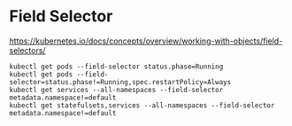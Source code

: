 # Field Selector

https://kubernetes.io/docs/concepts/overview/working-with-objects/field-selectors/

```
kubectl get pods --field-selector status.phase=Running
kubectl get pods --field-selector=status.phase!=Running,spec.restartPolicy=Always
kubectl get services --all-namespaces --field-selector metadata.namespace!=default
kubectl get statefulsets,services --all-namespaces --field-selector metadata.namespace!=default
```
